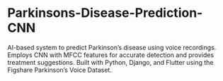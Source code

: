 # Parkinsons-Disease-Prediction-CNN
AI-based system to predict Parkinson’s disease using voice recordings. Employs CNN with MFCC features for accurate detection and provides treatment suggestions. Built with Python, Django, and Flutter using the Figshare Parkinson’s Voice Dataset.

